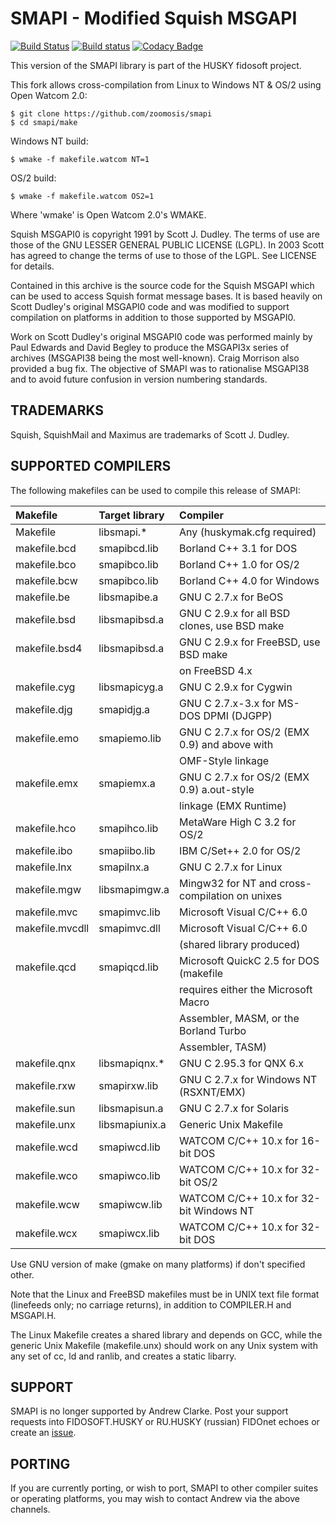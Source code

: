 # SMAPI - Modified Squish MSGAPI
[![Build Status](https://travis-ci.org/huskyproject/smapi.svg?branch=master)](https://travis-ci.org/huskyproject/smapi)
[![Build status](https://ci.appveyor.com/api/projects/status/hu6cl1cvfi9erx0c/branch/master?svg=true)](https://ci.appveyor.com/project/dukelsky/smapi/branch/master)
[![Codacy Badge](https://api.codacy.com/project/badge/Grade/d7e41619e2b34a3dbd6dfa3f7d413749)](https://www.codacy.com/app/dukelsky/smapi?utm_source=github.com&amp;utm_medium=referral&amp;utm_content=huskyproject/smapi&amp;utm_campaign=Badge_Grade)

This version of the SMAPI library is part of the HUSKY fidosoft project.

This fork allows cross-compilation from Linux to Windows NT & OS/2 using Open Watcom 2.0:
```console
$ git clone https://github.com/zoomosis/smapi
$ cd smapi/make
```
Windows NT build:
```console
$ wmake -f makefile.watcom NT=1
```
OS/2 build:
```console
$ wmake -f makefile.watcom OS2=1
```
Where 'wmake' is Open Watcom 2.0's WMAKE.


Squish MSGAPI0 is copyright 1991 by Scott J. Dudley. The terms of use are
those of the GNU LESSER GENERAL PUBLIC LICENSE (LGPL). In 2003 Scott has
agreed to change the terms of use to those of the LGPL. See LICENSE for
details.

Contained in this archive is the source code for the Squish MSGAPI which
can be used to access Squish format message bases.  It is based heavily
on Scott Dudley's original MSGAPI0 code and was modified to support
compilation on platforms in addition to those supported by MSGAPI0.

Work on Scott Dudley's original MSGAPI0 code was performed mainly by Paul
Edwards and David Begley to produce the MSGAPI3x series of archives
(MSGAPI38 being the most well-known).  Craig Morrison also provided a bug
fix.  The objective of SMAPI was to rationalise MSGAPI38 and to avoid
future confusion in version numbering standards.


## TRADEMARKS

Squish, SquishMail and Maximus are trademarks of Scott J. Dudley.


## SUPPORTED COMPILERS

The following makefiles can be used to compile this release of SMAPI:

| Makefile        | Target library |   Compiler                                     |
| :---------------| :--------------| :----------------------------------------------|
| Makefile        | libsmapi.*     | Any (huskymak.cfg required)                    |
| makefile.bcd    | smapibcd.lib   | Borland C++ 3.1 for DOS                        |
| makefile.bco    | smapibco.lib   | Borland C++ 1.0 for OS/2                       |
| makefile.bcw    | smapibco.lib   | Borland C++ 4.0 for Windows                    |
| makefile.be     | libsmapibe.a   | GNU C 2.7.x for BeOS                           |
| makefile.bsd    | libsmapibsd.a  | GNU C 2.9.x for all BSD clones, use BSD make   |
| makefile.bsd4   | libsmapibsd.a  | GNU C 2.9.x for FreeBSD, use BSD make          |
|                 |                | on FreeBSD 4.x                                 |
| makefile.cyg    | libsmapicyg.a  | GNU C 2.9.x for Cygwin                         |
| makefile.djg    | smapidjg.a     | GNU C 2.7.x-3.x for MS-DOS DPMI (DJGPP)        |
| makefile.emo    | smapiemo.lib   | GNU C 2.7.x for OS/2 (EMX 0.9) and above with  |
|                 |                | OMF-Style linkage                              |
| makefile.emx    | smapiemx.a     | GNU C 2.7.x for OS/2 (EMX 0.9) a.out-style     |
|                 |                | linkage (EMX Runtime)                          |
| makefile.hco    | smapihco.lib   | MetaWare High C 3.2 for OS/2                   |
| makefile.ibo    | smapiibo.lib   | IBM C/Set++ 2.0 for OS/2                       |
| makefile.lnx    | smapilnx.a     | GNU C 2.7.x for Linux                          |
| makefile.mgw    | libsmapimgw.a  | Mingw32 for NT and cross-compilation on unixes |
| makefile.mvc    | smapimvc.lib   | Microsoft Visual C/C++ 6.0                     |
| makefile.mvcdll | smapimvc.dll   | Microsoft Visual C/C++ 6.0                     |
|                 |                | (shared library produced)                      |
| makefile.qcd    | smapiqcd.lib   | Microsoft QuickC 2.5 for DOS (makefile         |
|                 |                | requires either the Microsoft Macro            |
|                 |                | Assembler, MASM, or the Borland Turbo          |
|                 |                | Assembler, TASM)                               |
| makefile.qnx    | libsmapiqnx.*  | GNU C 2.95.3 for QNX 6.x                       |
| makefile.rxw    | smapirxw.lib   | GNU C 2.7.x for Windows NT (RSXNT/EMX)         |
| makefile.sun    | libsmapisun.a  | GNU C 2.7.x for Solaris                        |
| makefile.unx    | libsmapiunix.a | Generic Unix Makefile                          |
| makefile.wcd    | smapiwcd.lib   | WATCOM C/C++ 10.x for 16-bit DOS               |
| makefile.wco    | smapiwco.lib   | WATCOM C/C++ 10.x for 32-bit OS/2              |
| makefile.wcw    | smapiwcw.lib   | WATCOM C/C++ 10.x for 32-bit Windows NT        |
| makefile.wcx    | smapiwcx.lib   | WATCOM C/C++ 10.x for 32-bit DOS               |

Use GNU version of make (gmake on many platforms) if don't specified other.

Note that the Linux and FreeBSD makefiles must be in UNIX text file
format (linefeeds only; no carriage returns), in addition to COMPILER.H
and MSGAPI.H.

The Linux Makefile creates a shared library and depends on GCC, while the
generic Unix Makefile (makefile.unx) should work on any Unix system with
any set of cc, ld and ranlib, and creates a static libarry.


## SUPPORT

SMAPI is no longer supported by Andrew Clarke.
Post your support requests into FIDOSOFT.HUSKY or RU.HUSKY (russian) FIDOnet
echoes or create an [issue](https://github.com/huskyproject/smapi/issues).

## PORTING

If you are currently porting, or wish to port, SMAPI to other compiler
suites or operating platforms, you may wish to contact Andrew via the
above channels.
